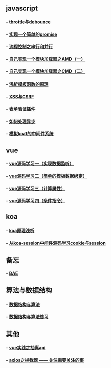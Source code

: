 ## javascript
#### - [throttle与debounce](https://github.com/zyl1314/blog/blob/master/public/blog/throttle%E4%B8%8Edebounce.md)
#### - [实现一个简单的promise](https://github.com/zyl1314/blog/blob/master/public/blog/%E5%AE%9E%E7%8E%B0%E4%B8%80%E4%B8%AA%E7%AE%80%E7%89%88%E7%9A%84promise.md)
#### - [流程控制之串行和并行](https://github.com/zyl1314/blog/blob/master/public/blog/%E6%B5%81%E7%A8%8B%E6%8E%A7%E5%88%B6%E4%B9%8B%E4%B8%B2%E8%A1%8C%E5%92%8C%E5%B9%B6%E8%A1%8C.md)
#### - [自己实现一个模块加载器之AMD（一）](https://github.com/zyl1314/blog/blob/master/public/blog/%E6%A8%A1%E5%9D%97%E5%8A%A0%E8%BD%BD%E5%99%A8%E4%B9%8BAMD%EF%BC%88%E4%B8%80%EF%BC%89.md)
#### - [自己实现一个模块加载器之CMD（二）](https://github.com/zyl1314/blog/blob/master/public/blog/%E6%A8%A1%E5%9D%97%E5%8A%A0%E8%BD%BD%E5%99%A8%E4%B9%8BCMD%EF%BC%88%E4%BA%8C%EF%BC%89.md)
#### - [浅析模板函数的原理](https://github.com/zyl1314/blog/blob/master/public/blog/%E6%B5%85%E6%9E%90%E5%AD%97%E7%AC%A6%E4%B8%B2%E6%A8%A1%E6%9D%BF%E5%87%BD%E6%95%B0%E7%9A%84%E5%8E%9F%E7%90%86.md)
#### - [XSS与CSRF](https://github.com/zyl1314/blog/blob/master/public/blog/XSS%E5%92%8CCSRF.md)
#### - [表单验证插件](https://github.com/zyl1314/blog/blob/master/public/blog/%E8%A1%A8%E5%8D%95%E9%AA%8C%E8%AF%81%E6%8F%92%E4%BB%B6.md)
#### - [如何处理异步](https://github.com/zyl1314/blog/blob/master/public/blog/%E5%A6%82%E4%BD%95%E5%A4%84%E7%90%86%E5%BC%82%E6%AD%A5.md)
#### - [模拟koa1的中间件系统](https://github.com/zyl1314/blog/blob/master/public/blog/koa%E7%9A%84%E4%B8%AD%E9%97%B4%E4%BB%B6%E7%B3%BB%E7%BB%9F.md)
## vue
#### - [vue源码学习一（实现数据监听）](https://github.com/zyl1314/blog/blob/master/public/blog/vue%E6%BA%90%E7%A0%81%E5%AD%A6%E4%B9%A0%E4%B8%80%EF%BC%88%E7%AE%80%E5%8D%95%E7%8E%AF%E5%A2%83%E6%90%AD%E5%BB%BA%E5%8F%8A%E5%AE%9E%E7%8E%B0%E7%9B%91%E5%90%AC%E6%95%B0%E6%8D%AE%EF%BC%89.md)
#### - [vue源码学习二（简单的模板数据绑定）](https://github.com/zyl1314/blog/blob/master/public/blog/vue%E6%BA%90%E7%A0%81%E5%AD%A6%E4%B9%A0%E4%BA%8C%EF%BC%88%E7%AE%80%E5%8D%95%E7%9A%84%E6%A8%A1%E6%9D%BF%E6%95%B0%E6%8D%AE%E7%BB%91%E5%AE%9A%EF%BC%89.md)
#### - [vue源码学习三（计算属性）](https://github.com/zyl1314/blog/blob/master/public/blog/vue%E6%BA%90%E7%A0%81%E5%AD%A6%E4%B9%A0%E4%B8%89%EF%BC%88%E8%AE%A1%E7%AE%97%E5%B1%9E%E6%80%A7%EF%BC%89.md)
#### - [vue源码学习四（条件指令）](https://github.com/zyl1314/blog/blob/master/public/blog/vue%E6%BA%90%E7%A0%81%E5%AD%A6%E4%B9%A0%E5%9B%9B%EF%BC%88%E6%9D%A1%E4%BB%B6%E6%8C%87%E4%BB%A4%E7%9A%84%E5%AE%9E%E7%8E%B0%EF%BC%89.md)
## koa
#### - [koa原理浅析](https://github.com/zyl1314/blog/blob/master/public/blog/koa%E5%8E%9F%E7%90%86%E6%B5%85%E6%9E%90.md)
#### - [从koa-session中间件源码学习cookie与session](https://github.com/zyl1314/blog/blob/master/public/blog/%E4%BB%8Ekoa-seesion%E4%B8%AD%E9%97%B4%E4%BB%B6%E5%AD%A6%E4%B9%A0cookie%E4%B8%8Esession.md)
## 备忘
#### - [BAE](https://github.com/zyl1314/blog/blob/master/public/blog/BAE.md)
## 算法与数据结构
#### - [数据结构与算法](https://github.com/zyl1314/blog/blob/master/public/blog/js%E6%95%B0%E6%8D%AE%E7%BB%93%E6%9E%84%E4%B8%8E%E7%AE%97%E6%B3%95.md)
#### - [数据结构与算法练习](https://github.com/zyl1314/blog/blob/master/public/blog/javascript%E6%95%B0%E6%8D%AE%E7%BB%93%E6%9E%84%E4%B8%8E%E7%AE%97%E6%B3%95%E5%AE%9E%E4%BE%8B.md)
## 其他
#### - [vue实践之抽离api](https://github.com/zyl1314/blog/blob/master/public/blog/vue%E5%AE%9E%E8%B7%B5%E4%B9%8B%E6%8A%BD%E7%A6%BBapi.md)
#### - [axios之拦截器 —— 关注需要关注的事](https://github.com/zyl1314/blog/blob/master/public/blog/axios之拦截器.md)